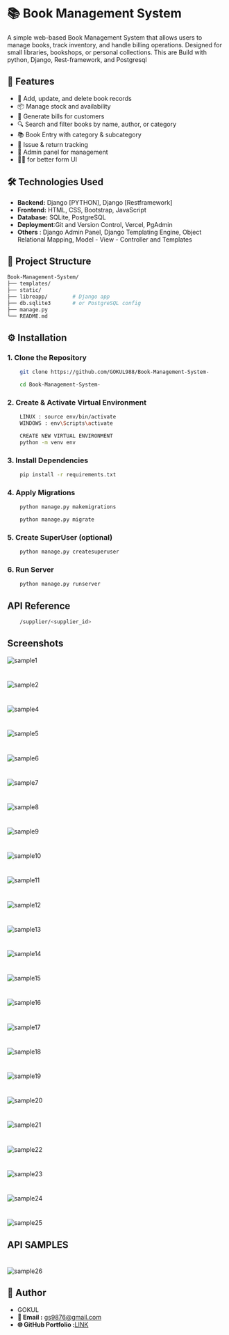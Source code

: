 # 📚 Book Management System

A simple web-based Book Management System that allows users to manage books, track inventory, and handle billing operations. Designed for small libraries, bookshops, or personal collections. This are Build with python, Django, Rest-framework, and Postgresql 

## 🚀 Features 

- 📘 Add, update, and delete book records
- 📦 Manage stock and availability
- 🧾 Generate bills for customers
- 🔍 Search and filter books by name, author, or category
- 📚 Book Entry with category & subcategory
- 🔄 Issue & return tracking
- 👤 Admin panel for management
- 🙋‍♂️ for better form UI

## 🛠️ Technologies Used

- **Backend:** Django [PYTHON], Django [Restframework]
- **Frontend:** HTML, CSS, Bootstrap, JavaScript
- **Database:** SQLite, PostgreSQL 
- **Deployment**:Git and Version Control, Vercel, PgAdmin 
- **Others** : Django Admin Panel, Django Templating Engine, Object Relational Mapping, Model - View - Controller and Templates 

## 📂 Project Structure
```bash
Book-Management-System/
├── templates/
├── static/
├── libreapp/        # Django app
├── db.sqlite3       # or PostgreSQL config
├── manage.py
└── README.md 
```

## ⚙️ Installation

### 1. Clone the Repository 
```bash 
    git clone https://github.com/GOKUL988/Book-Management-System- 
``` 
``` bash 
    cd Book-Management-System- 
``` 

### 2. Create & Activate Virtual Environment
``` bash 
    LINUX : source env/bin/activate 
    WINDOWS : env\Scripts\activate 
```
```bash 
    CREATE NEW VIRTUAL ENVIRONMENT 
    python -m venv env
```

### 3. Install Dependencies 
```bash 
    pip install -r requirements.txt
```

### 4. Apply Migrations
``` bash 
    python manage.py makemigrations 
```
``` bash 
    python manage.py migrate  
```

### 5. Create SuperUser (optional) 
```bash 
    python manage.py createsuperuser
```

### 6. Run Server 
```bash 
    python manage.py runserver 
``` 

## API Reference 
```bash 
    /supplier/<supplier_id> 
```
 
 ## Screenshots 
![sample1](screenshots/p1.png) 
# 
![sample2](screenshots/p2.png) 

# 
![sample4](screenshots/p4.png) 
# 
![sample5](screenshots/p5.png) 
# 
![sample6](screenshots/p6.png) 
# 
![sample7](screenshots/p7.png) 
# 
![sample8](screenshots/p8.png) 
# 
![sample9](screenshots/p9.png) 
# 
![sample10](screenshots/p10.png) 
# 
![sample11](screenshots/p11.png) 
# 
![sample12](screenshots/p12.png) 
# 
![sample13](screenshots/p13.png) 
# 
![sample14](screenshots/p14.png)
# 
![sample15](screenshots/p15.png)
# 
![sample16](screenshots/p16.png)   
# 
![sample17](screenshots/p17.png) 
# 
![sample18](screenshots/p18.png) 
# 
![sample19](screenshots/p19.png) 
# 
![sample20](screenshots/p20.png) 
# 
![sample21](screenshots/p21.png) 
# 
![sample22](screenshots/p22.png) 
# 
![sample23](screenshots/p23.png) 
# 
![sample24](screenshots/p24.png) 
# 
![sample25](screenshots/p25.png) 


## API SAMPLES
# 
![sample26](screenshots/p26.png) 


 ## 🙋 Author 

 - GOKUL 
- **📧 Email :** [gs9876@gmail.com](mailto:gs9876@gmail.com) 
- **🌐 GitHub Portfolio :**[LINK](https://gokul988.github.io/Portfolio_web/)